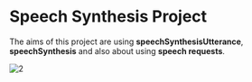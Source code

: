 # Speech Synthesis Project

The aims of this project are using **speechSynthesisUtterance**, **speechSynthesis** and also about using **speech requests**.

![2](https://user-images.githubusercontent.com/37474673/103895760-f6a8b200-5101-11eb-81e4-470baf6cfec5.png)

